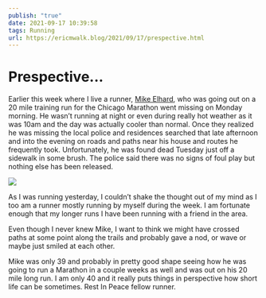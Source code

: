 ```yaml
---
publish: "true"
date: 2021-09-17 10:39:58
tags: Running
url: https://ericmwalk.blog/2021/09/17/prespective.html
---
```


# Prespective...

Earlier this week where I live a runner, [Mike Elhard](https://bringmethenews.com/minnesota-news/eden-prairie-man-found-dead-was-training-for-the-chicago-marathon), who was going out on a 20 mile training run for the Chicago Marathon went missing on Monday morning. He wasn’t running at night or even during really hot weather as it was 10am and the day was actually cooler than normal. Once they realized he was missing the local police and residences searched that late afternoon and into the evening on roads and paths near his house and routes he frequently took. Unfortunately, he was found dead Tuesday just off a sidewalk in some brush. The police said there was no signs of foul play but nothing else has been released.

![](https://ericmwalk.blog/uploads/2021/c33ec0c365.jpg)

As I was running yesterday, I couldn’t shake the thought out of my mind as I too am a runner mostly running by myself during the week. I am fortunate enough that my longer runs I have been running with a friend in the area.

Even though I never knew Mike, I want to think we might have crossed paths at some point along the trails and probably gave a nod, or wave or maybe just smiled at each other.

Mike was only 39 and probably in pretty good shape seeing how he was going to run a Marathon in a couple weeks as well and was out on his 20 mile long run. I am only 40 and it really puts things in perspective how short life can be sometimes. Rest In Peace fellow runner.
